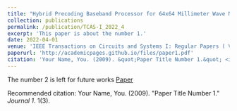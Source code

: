 ```yaml
---
title: "Hybrid Precoding Baseband Processor for 64x64 Millimeter Wave MIMO Systems"
collection: publications
permalink: /publication/TCAS-I_2022_4
excerpt: 'This paper is about the number 1.'
date: 2022-04-01
venue: 'IEEE Transactions on Circuits and Systems I: Regular Papers ( Volume: 69, Issue: 4, April 2022)'
paperurl: 'http://academicpages.github.io/files/paper1.pdf'
citation: 'Your Name, You. (2009). &quot;Paper Title Number 1.&quot; <i>Journal 1</i>. 1(1).'
---
```

The number 2 is left for future works
[Paper](http://jacky1229.github.io/files/publication_papers/Hybrid_Precoding_Baseband_Processor_for_64__64_Millimeter_Wave_MIMO_Systems.pdf)

Recommended citation: Your Name, You. (2009). "Paper Title Number 1." <i>Journal 1</i>. 1(3).